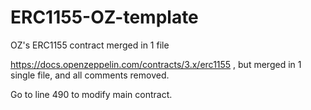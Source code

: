 # ERC1155-OZ-template
OZ's ERC1155 contract merged in 1 file

https://docs.openzeppelin.com/contracts/3.x/erc1155 , but merged in 1 single file, and all comments removed.

Go to line 490 to modify main contract.

